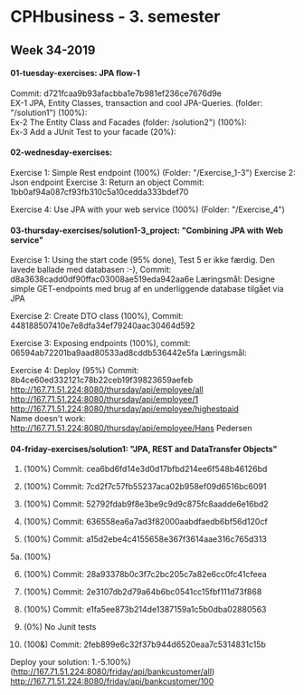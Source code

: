# CPHbusiness - 3. semester

## Week 34-2019

#### 01-tuesday-exercises: JPA flow-1  
Commit: d721fcaa9b93afacbba1e7b981ef236ce7676d9e  
EX-1 JPA, Entity Classes, transaction and cool JPA-Queries. (folder: "/solution1") (100%):  
Ex-2   The Entity Class and Facades (folder: /solution2") (100%):  
Ex-3  Add a JUnit Test to your facade (20%):  
  
  
  
#### 02-wednesday-exercises:
Exercise 1: Simple Rest endpoint (100%) (Folder: "/Exercise_1-3")
Exercise 2: Json endpoint
Exercise 3: Return an object
Commit: 1bb0af94a087cf93fb310c5a10cedda333bdef70

Exercise 4: Use JPA with your web service (100%) (Folder: "/Exercise_4")
  
  
  
#### 03-thursday-exercises/solution1-3_project: "Combining JPA with Web service"

Exercise 1: Using the start code (95% done),
Test 5 er ikke færdig. Den lavede ballade med databasen :-),
Commit: d8a3638cadd0df90ffac03008ae519eda942aa6e
Læringsmål:
Designe simple GET-endpoints med brug af en underliggende database tilgået via JPA

Exercise 2: Create DTO class (100%),
Commit: 448188507410e7e8dfa34ef79240aac30464d592


Exercise 3: Exposing endpoints (100%),
commit: 06594ab72201ba9aad80533ad8cddb536442e5fa
Læringsmål:


Exercise 4: Deploy (95%)
Commit: 8b4ce60ed332121c78b22ceb19f39823659aefeb  
http://167.71.51.224:8080/thursday/api/employee/all  
http://167.71.51.224:8080/thursday/api/employee/1  
http://167.71.51.224:8080/thursday/api/employee/highestpaid  
Name doesn't work:  
http://167.71.51.224:8080/thursday/api/employee/Hans Pedersen
  
  

#### 04-friday-exercises/solution1: "JPA, REST and DataTransfer Objects"
1. (100%)
Commit: cea6bd6fd14e3d0d17bfbd214ee6f548b46126bd

2. (100%)
Commit: 7cd2f7c57fb55237aca02b958ef09d6516bc6091

3. (100%)
Commit: 52792fdab9f8e3be9c9d9c875fc8aadde6e16bd2

4. (100%)
Commit: 636558ea6a7ad3f82000aabdfaedb6bf56d120cf

5. (100%)
Commit: a15d2ebe4c4155658e367f3614aae316c765d313

5a. (100%)

6. (100%)
Commit: 28a93378b0c3f7c2bc205c7a82e6cc0fc41cfeea

7. (100%)
Commit: 2e3107db2d79a64b6bc0541cc15fbf111d73f868

8. (100%)
Commit: e1fa5ee873b214de1387159a1c5b0dba02880563

9. (0%)
No Junit tests

10. (100&)
Commit: 2feb899e6c32f37b944d6520eaa7c5314831c15b


Deploy your solution:
1.-5.100%)  
(http://167.71.51.224:8080/friday/api/bankcustomer/all)  
http://167.71.51.224:8080/friday/api/bankcustomer/100
